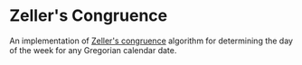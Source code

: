 # Zeller's Congruence

An implementation of [Zeller's congruence](https://en.wikipedia.org/wiki/Zeller's_congruence) algorithm for determining the day of the week for any Gregorian calendar date.
